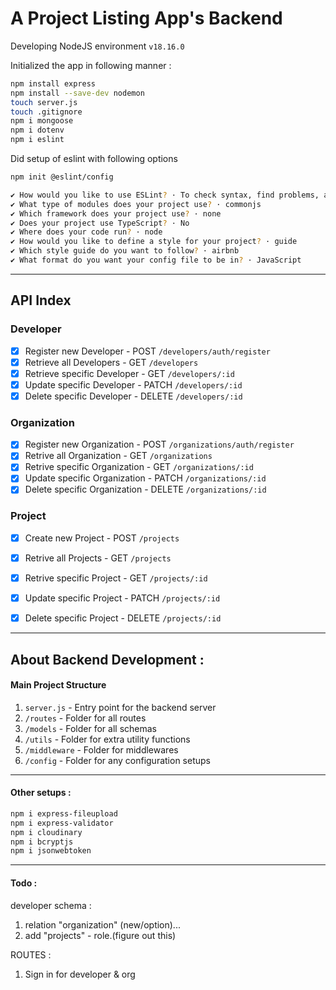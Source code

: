 # A Project Listing App's Backend

Developing NodeJS environment `v18.16.0`

Initialized the app in following manner : 

```bash
npm install express
npm install --save-dev nodemon
touch server.js
touch .gitignore
npm i mongoose
npm i dotenv
npm i eslint 
```

Did setup of eslint with following options 
```bash
npm init @eslint/config
```

```bash
✔ How would you like to use ESLint? · To check syntax, find problems, and enforce code style
✔ What type of modules does your project use? · commonjs
✔ Which framework does your project use? · none
✔ Does your project use TypeScript? · No 
✔ Where does your code run? · node
✔ How would you like to define a style for your project? · guide
✔ Which style guide do you want to follow? · airbnb
✔ What format do you want your config file to be in? · JavaScript
```

---

## API Index 

### Developer


- [x] Register new Developer - POST `/developers/auth/register`
- [x] Retrieve all Developers - GET `/developers`
- [x] Retrieve specific Developer - GET `/developers/:id`
- [x] Update specific Developer - PATCH `/developers/:id`
- [x] Delete specific Developer - DELETE `/developers/:id`

### Organization

- [x] Register new Organization - POST `/organizations/auth/register`
- [x] Retrive all Organization - GET `/organizations`
- [x] Retrive specific Organization - GET `/organizations/:id`
- [x] Update specific Organization - PATCH `/organizations/:id`
- [x] Delete specific Organization - DELETE `/organizations/:id`

### Project

- [x] Create new Project - POST `/projects`
- [x] Retrive all Projects - GET `/projects`
- [x] Retrive specific Project - GET `/projects/:id`
- [x] Update specific Project - PATCH `/projects/:id`
- [x] Delete specific Project - DELETE `/projects/:id`


---

## About Backend Development :

#### Main Project Structure 

1. `server.js` - Entry point for the backend server
2. `/routes` - Folder for all routes
3. `/models` - Folder for all schemas 
4. `/utils` - Folder for extra utility functions
5. `/middleware` - Folder for middlewares
6. `/config` - Folder for any configuration setups

---

#### Other setups :

```bash
npm i express-fileupload
npm i express-validator
npm i cloudinary
npm i bcryptjs 
npm i jsonwebtoken
```

---

#### Todo :

developer schema :
1. relation "organization" (new/option)...
2. add "projects" - role.(figure out this)

ROUTES :

1. Sign in for developer & org


